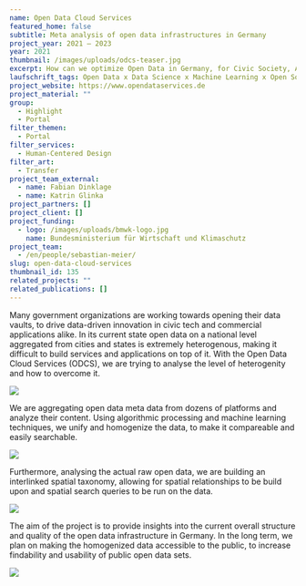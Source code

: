 ```yaml
---
name: Open Data Cloud Services
featured_home: false
subtitle: Meta analysis of open data infrastructures in Germany
project_year: 2021 – 2023
year: 2021
thumbnail: /images/uploads/odcs-teaser.jpg
excerpt: How can we optimize Open Data in Germany, for Civic Society, Administration and Businesses to make full use of it.
laufschrift_tags: Open Data x Data Science x Machine Learning x Open Source
project_website: https://www.opendataservices.de
project_material: ""
group:
  - Highlight
  - Portal
filter_themen:
  - Portal
filter_services:
  - Human-Centered Design
filter_art:
  - Transfer
project_team_external:
  - name: Fabian Dinklage
  - name: Katrin Glinka
project_partners: []
project_client: []
project_funding:
  - logo: /images/uploads/bmwk-logo.jpg
    name: Bundesministerium für Wirtschaft und Klimaschutz
project_team:
  - /en/people/sebastian-meier/
slug: open-data-cloud-services
thumbnail_id: 135
related_projects: ""
related_publications: []
---
```

Many government organizations are working towards opening their data vaults, to drive data-driven innovation in civic tech and commercial applications alike. In its current state open data on a national level aggregated from cities and states is extremely heterogenous, making it difficult to build services and applications on top of it. With the Open Data Cloud Services (ODCS), we are trying to analyse the level of heterogenity and how to overcome it.

![](/images/uploads/odcs-map.jpg)

We are aggregating open data meta data from dozens of platforms and analyze their content. Using algorithmic processing and machine learning techniques, we unify and homogenize the data, to make it compareable and easily searchable.

![](/images/uploads/odcs-ml.jpg)

Furthermore, analysing the actual raw open data, we are building an interlinked spatial taxonomy, allowing for spatial relationships to be build upon and spatial search queries to be run on the data.

![](/images/uploads/odcs-geo.jpg)

The aim of the project is to provide insights into the current overall structure and quality of the open data infrastructure in Germany. In the long term, we plan on making the homogenized data accessible to the public, to increase findability and usability of public open data sets.

![](/images/uploads/odcs-process.jpg)
